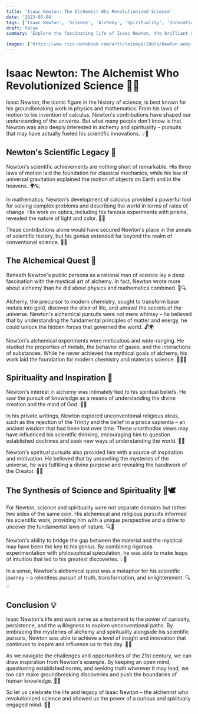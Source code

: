 ```yaml
---
title: 'Isaac Newton: The Alchemist Who Revolutionized Science'
date: '2023-05-04'
tags: ['Isaac Newton', 'Science', 'Alchemy', 'Spirituality', 'Innovation']
draft: false
summary: 'Explore the fascinating life of Isaac Newton, the brilliant scientist who not only revolutionized physics and mathematics but also delved deep into the realms of alchemy and spirituality. Discover how Newtons unconventional pursuits fueled his groundbreaking scientific discoveries.'

images: ['https://www.rics-notebook.com/articleimage/Idols/Newton.webp']
---
```


# Isaac Newton: The Alchemist Who Revolutionized Science 🍎🔬

Isaac Newton, the iconic figure in the history of science, is best known for his groundbreaking work in physics and mathematics. From his laws of motion to his invention of calculus, Newton's contributions have shaped our understanding of the universe. But what many people don't know is that Newton was also deeply interested in alchemy and spirituality – pursuits that may have actually fueled his scientific innovations. 💡🌌

## Newton's Scientific Legacy 🔭

Newton's scientific achievements are nothing short of remarkable. His three laws of motion laid the foundation for classical mechanics, while his law of universal gravitation explained the motion of objects on Earth and in the heavens. 🌍🪐

In mathematics, Newton's development of calculus provided a powerful tool for solving complex problems and describing the world in terms of rates of change. His work on optics, including his famous experiments with prisms, revealed the nature of light and color. 🌈📏

These contributions alone would have secured Newton's place in the annals of scientific history, but his genius extended far beyond the realm of conventional science. 🧠💡

## The Alchemical Quest 🧪

Beneath Newton's public persona as a rational man of science lay a deep fascination with the mystical art of alchemy. In fact, Newton wrote more about alchemy than he did about physics and mathematics combined. 📜🔍

Alchemy, the precursor to modern chemistry, sought to transform base metals into gold, discover the elixir of life, and unravel the secrets of the universe. Newton's alchemical pursuits were not mere whimsy – he believed that by understanding the fundamental principles of matter and energy, he could unlock the hidden forces that governed the world. 🔓🌍

Newton's alchemical experiments were meticulous and wide-ranging. He studied the properties of metals, the behavior of gases, and the interactions of substances. While he never achieved the mythical goals of alchemy, his work laid the foundation for modern chemistry and materials science. 🧪👨‍🔬

## Spirituality and Inspiration 🙏

Newton's interest in alchemy was intimately tied to his spiritual beliefs. He saw the pursuit of knowledge as a means of understanding the divine creation and the mind of God. 🌠✨

In his private writings, Newton explored unconventional religious ideas, such as the rejection of the Trinity and the belief in a prisca sapientia – an ancient wisdom that had been lost over time. These unorthodox views may have influenced his scientific thinking, encouraging him to question established doctrines and seek new ways of understanding the world. 🤔💭

Newton's spiritual pursuits also provided him with a source of inspiration and motivation. He believed that by unraveling the mysteries of the universe, he was fulfilling a divine purpose and revealing the handiwork of the Creator. 🌌🙏

## The Synthesis of Science and Spirituality 🔬🕊️

For Newton, science and spirituality were not separate domains but rather two sides of the same coin. His alchemical and religious pursuits informed his scientific work, providing him with a unique perspective and a drive to uncover the fundamental laws of nature. 🔍🔭

Newton's ability to bridge the gap between the material and the mystical may have been the key to his genius. By combining rigorous experimentation with philosophical speculation, he was able to make leaps of intuition that led to his greatest discoveries. 💡🌉

In a sense, Newton's alchemical quest was a metaphor for his scientific journey – a relentless pursuit of truth, transformation, and enlightenment. 🔍💡

## Conclusion 💡

Isaac Newton's life and work serve as a testament to the power of curiosity, persistence, and the willingness to explore unconventional paths. By embracing the mysteries of alchemy and spirituality alongside his scientific pursuits, Newton was able to achieve a level of insight and innovation that continues to inspire and influence us to this day. 🌟💡

As we navigate the challenges and opportunities of the 21st century, we can draw inspiration from Newton's example. By keeping an open mind, questioning established norms, and seeking truth wherever it may lead, we too can make groundbreaking discoveries and push the boundaries of human knowledge. 🚀🔭

So let us celebrate the life and legacy of Isaac Newton – the alchemist who revolutionized science and showed us the power of a curious and spiritually engaged mind. 🙌🌌
